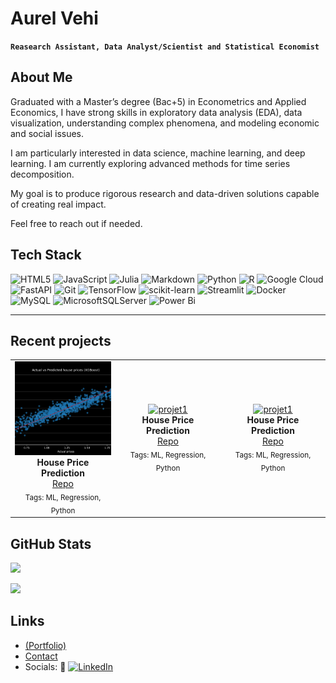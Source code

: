 # **Aurel Vehi**
**`Reasearch Assistant, Data Analyst/Scientist and Statistical Economist`**

## **About Me**
Graduated with a Master’s degree (Bac+5) in Econometrics and Applied Economics, I have strong skills in exploratory data analysis (EDA), data visualization, understanding complex phenomena, and modeling economic and social issues.

I am particularly interested in data science, machine learning, and deep learning. I am currently exploring advanced methods for time series decomposition.

My goal is to produce rigorous research and data-driven solutions capable of creating real impact.

Feel free to reach out if needed.

<!--- Picture--->

## **Tech Stack**
![HTML5](https://img.shields.io/badge/html5-%23E34F26.svg?style=for-the-badge&logo=html5&logoColor=white) ![JavaScript](https://img.shields.io/badge/javascript-%23323330.svg?style=for-the-badge&logo=javascript&logoColor=%23F7DF1E) ![Julia](https://img.shields.io/badge/-Julia-9558B2?style=for-the-badge&logo=julia&logoColor=white) ![Markdown](https://img.shields.io/badge/markdown-%23000000.svg?style=for-the-badge&logo=markdown&logoColor=white) ![Python](https://img.shields.io/badge/python-3670A0?style=for-the-badge&logo=python&logoColor=ffdd54) ![R](https://img.shields.io/badge/r-%23276DC3.svg?style=for-the-badge&logo=r&logoColor=white) ![Google Cloud](https://img.shields.io/badge/GoogleCloud-%234285F4.svg?style=for-the-badge&logo=google-cloud&logoColor=white) ![FastAPI](https://img.shields.io/badge/FastAPI-005571?style=for-the-badge&logo=fastapi) ![Git](https://img.shields.io/badge/git-%23F05033.svg?style=for-the-badge&logo=git&logoColor=white) ![TensorFlow](https://img.shields.io/badge/TensorFlow-%23FF6F00.svg?style=for-the-badge&logo=TensorFlow&logoColor=white) ![scikit-learn](https://img.shields.io/badge/scikit--learn-%23F7931E.svg?style=for-the-badge&logo=scikit-learn&logoColor=white) ![Streamlit](https://img.shields.io/badge/Streamlit-%23FE4B4B.svg?style=for-the-badge&logo=streamlit&logoColor=white) ![Docker](https://img.shields.io/badge/docker-%230db7ed.svg?style=for-the-badge&logo=docker&logoColor=white) ![MySQL](https://img.shields.io/badge/mysql-4479A1.svg?style=for-the-badge&logo=mysql&logoColor=white) ![MicrosoftSQLServer](https://img.shields.io/badge/Microsoft%20SQL%20Server-CC2927?style=for-the-badge&logo=microsoft%20sql%20server&logoColor=white) ![Power Bi](https://img.shields.io/badge/power_bi-F2C811?style=for-the-badge&logo=powerbi&logoColor=black)

<!---Other stacks...--->
---

## **Recent projects**
<table>
  <tr>
    <td align="center" width="33%">
      <a href="https://github.com/aurvl/Housing-Price-Prediction">
        <img src="https://github.com/aurvl/Housing-Price-Prediction/blob/main/eval/actual_vs_predicted_xgb.png" alt="projet1" style="width:100%; height:150px; object-fit:cover;"/>
      </a>
      <br/>
      <b>House Price Prediction</b><br/>
      <a href="https://github.com/aurvl/Housing-Price-Prediction">Repo</a><br/>
      <sub>Tags: ML, Regression, Python</sub><br/>
    </td> <!---Fin--->
    <td align="center" width="33%">
      <a href="https://github.com/aurvl/Housing-Price-Prediction">
        <img src="" alt="projet1" style="width:100%; height:150px; object-fit:cover;"/>
      </a>
      <br/>
      <b>House Price Prediction</b><br/>
      <a href="https://github.com/aurvl/Housing-Price-Prediction">Repo</a><br/>
      <sub>Tags: ML, Regression, Python</sub><br/>
    </td> <!---Fin--->
    <td align="center" width="33%">
      <a href="https://github.com/aurvl/Housing-Price-Prediction">
        <img src="" alt="projet1" style="width:100%; height:150px; object-fit:cover;"/>
      </a>
      <br/>
      <b>House Price Prediction</b><br/>
      <a href="https://github.com/aurvl/Housing-Price-Prediction">Repo</a><br/>
      <sub>Tags: ML, Regression, Python</sub><br/>
    </td> <!---Fin--->
  </tr>
</table>

## **GitHub Stats**
![](https://github-readme-stats.vercel.app/api?username=aurvl&theme=ocean_dark&hide_border=true&include_all_commits=false&count_private=false)
<!--![](https://github-readme-stats.vercel.app/api/top-langs/?username=aurvl&theme=ocean_dark&hide_border=true&include_all_commits=false&count_private=false&layout=compact)-->
![](https://nirzak-streak-stats.vercel.app/?user=aurvl&theme=ocean_dark&hide_border=true)
<!--
-->
<!--![](https://github-profile-trophy.vercel.app/?username=aurvl&theme=dracula&no-frame=false&no-bg=true&margin-w=4)-->

## Links
- [(Portfolio)](https://aurvl.github.io/portfolio/index.html)
- [Contact](mailto:aurelvehi@outlook.fr)
- Socials:
🔗 [![LinkedIn](https://img.shields.io/badge/LinkedIn-%230077B5.svg?logo=linkedin&logoColor=white)](https://linkedin.com/in/aurel-vehi-29887a290)
